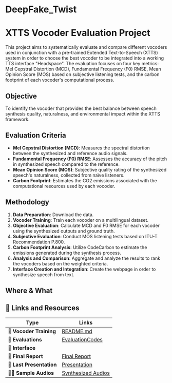 # DeepFake_Twist

# XTTS Vocoder Evaluation Project 

This project aims to systematically evaluate and compare different vocoders used in conjunction with a pre-trained Extended Text-to-Speech (XTTS) system in order to choose the best vocoder to be integrated into a working TTS interface "Headspace". The evaluation focuses on four key metrics: Mel Cepstral Distortion (MCD), Fundamental Frequency (F0) RMSE, Mean Opinion Score (MOS) based on subjective listening tests, and the carbon footprint of each vocoder's computational process.

## Objective

To identify the vocoder that provides the best balance between speech synthesis quality, naturalness, and environmental impact within the XTTS framework.

## Evaluation Criteria

- **Mel Cepstral Distortion (MCD)**: Measures the spectral distortion between the synthesized and reference audio signals.
- **Fundamental Frequency (F0) RMSE**: Assesses the accuracy of the pitch in synthesized speech compared to the reference.
- **Mean Opinion Score (MOS)**: Subjective quality rating of the synthesized speech's naturalness, collected from naïve listeners.
- **Carbon Footprint**: Estimates the CO2 emissions associated with the computational resources used by each vocoder.

## Methodology

1. **Data Preparation**: Download the data.
2. **Vocoder Training**: Train each vocoder on a multilingual dataset.
3. **Objective Evaluation**: Calculate MCD and F0 RMSE for each vocoder using the synthesized outputs and ground truth.
4. **Subjective Evaluation**: Conduct MOS listening tests based on ITU-T Recommendation P.800.
5. **Carbon Footprint Analysis**: Utilize CodeCarbon to estimate the emissions generated during the synthesis process.
6. **Analysis and Comparison**: Aggregate and analyze the results to rank the vocoders based on the weighted criteria.
7. **Interface Creation and Integration**: Create the webpage in order to synthesize speech from text.

## Where & What

## 🔗 Links and Resources
| Type                            | Links                               |
| ------------------------------- | --------------------------------------- |
| 💾 **Vocoder Training**           | [README.md](https://github.com/ADrelingyte/DeepFake/tree/main/Vocoders)|
| 📌 **Evaluations**                | [EvaluationCodes](https://github.com/ADrelingyte/DeepFake_Twist/tree/main/Evaluations)|
| 🚀 **Interface**                  | |
| 📰 **Final Report**               | [Final Report](https://www.overleaf.com/read/srjgrdsmbggf#939a65)|
| 💼 **Last Presentation**          | [Presentation](https://drive.google.com/drive/folders/1z-Te7bXa_BgPtbgV9IkE3Vjfl5pM_0KX?usp=sharing)|
| 👩‍💻 **Sample Audios**              | [Synthesized Audios](https://drive.google.com/drive/folders/1oVJOed7nSh4AiENNmClpjEd7UbmGGDHy?usp=sharing)|


